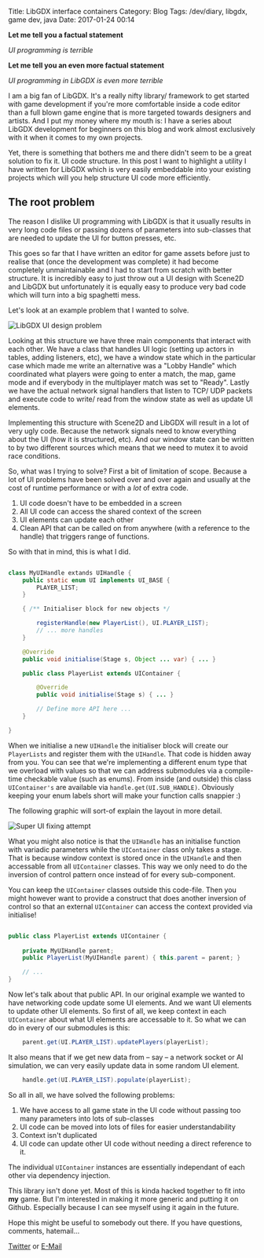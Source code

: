 Title: LibGDX interface containers
Category: Blog
Tags: /dev/diary, libgdx, game dev, java
Date: 2017-01-24 00:14

**Let me tell you a factual statement**

*UI programming is terrible*

**Let me tell you an even more factual statement**

*UI programming in LibGDX is even more terrible*

I am a big fan of LibGDX. It's a really nifty library/ framework to get started with game development if you're more comfortable inside a code editor than a full blown game engine that is more targeted towards designers and artists. And I put my money where my mouth is: I have a series about LibGDX development for beginners on this blog and work almost exclusively with it when it comes to my own projects.

Yet, there is something that bothers me and there didn't seem to be a great solution to fix it. UI code structure. In this post I want to highlight a utility I have written for LibGDX which is very easily embeddable into your existing projects which will you help structure UI code more efficiently.

## The root problem

The reason I dislike UI programming with LibGDX is that it usually results in very long code files or passing dozens of parameters into sub-classes that are needed to update the UI for button presses, etc.

This goes so far that I have written an editor for game assets before just to realise that (once the development was complete) it had become completely unmaintainable and I had to start from scratch with better structure. It is incredibly easy to just throw out a UI design with Scene2D and LibGDX but unfortunately it is equally easy to produce very bad code which will turn into a big spaghetti mess.

Let's look at an example problem that I wanted to solve.

![LibGDX UI design problem](/images/libgdx_ui/01_base_problem.png)

Looking at this structure we have three main components that interact with each other. We have a class that handles UI logic (setting up actors in tables, adding listeners, etc), we have a window state which in the particular case which made me write an alternative was a "Lobby Handle" which coordinated what players were going to enter a match, the map, game mode and if everybody in the multiplayer match was set to "Ready". Lastly we have the actual network signal handlers that listen to TCP/ UDP packets and execute code to write/ read from the window state as well as update UI elements.

Implementing this structure with Scene2D and LibGDX will result in a lot of very ugly code. Because the network signals need to know everything about the UI (how it is structured, etc). And our window state can be written to by two different sources which means that we need to mutex it to avoid race conditions.

So, what was I trying to solve? First a bit of limitation of scope. Because a lot of UI problems have been solved over and over again and usually at the cost of runtime performance or with a *lot* of extra code.

1. UI code doesn't have to be embedded in a screen
2. All UI code can access the shared context of the screen
3. UI elements can update each other
4. Clean API that can be called on from anywhere (with a reference to the handle) that triggers range of functions.

So with that in mind, this is what I did.

```java

class MyUIHandle extands UIHandle {
    public static enum UI implements UI_BASE {
        PLAYER_LIST;
    }

    { /** Initialiser block for new objects */

        registerHandle(new PlayerList(), UI.PLAYER_LIST);
        // ... more handles
    }

    @Override
    public void initialise(Stage s, Object ... var) { ... }

    public class PlayerList extends UIContainer {

        @Override
        public void initialise(Stage s) { ... }

        // Define more API here ...
    }

}

```

When we initialise a new `UIHandle` the initialiser block will create our `PlayerLists` and register them with the `UIHandle`. That code is hidden away from you. You can see that we're implementing a different enum type that we overload with values so that we can address submodules via a compile-time checkable value (such as enums). From inside (and outside) this class `UIContainer's` are available via `handle.get(UI.SUB_HANDLE)`. Obviously keeping your enum labels short will make your function calls snappier :)

The following graphic will sort-of explain the layout in more detail.

![Super UI fixing attempt](/images/libgdx_ui/02_ui_structure.png)

What you might also notice is that the `UIHandle` has an initialise function with variadic parameters while the `UIContainer` class only takes a stage. That is because window context is stored once in the `UIHandle` and then accessable from all `UIContainer` classes. This way we only need to do the inversion of control pattern once instead of for every sub-component.

You can keep the `UIContainer` classes outside this code-file. Then you might however want to provide a construct that does another inversion of control so that an external `UIContainer` can access the context provided via initialise!

```java

public class PlayerList extends UIContainer {
    
    private MyUIHandle parent;
    public PlayerList(MyUIHandle parent) { this.parent = parent; }

    // ...
}

```

Now let's talk about that public API. In our original example we wanted to have networking code update some UI elements. And we want UI elements to update other UI elements. So first of all, we keep context in each `UIContainer` about what UI elements are accessable to it. So what we can do in every of our submodules is this:

```java
    parent.get(UI.PLAYER_LIST).updatePlayers(playerList);
```

It also means that if we get new data from – say – a network socket or AI simulation, we can very easily update data in some random UI element. 

```java
    handle.get(UI.PLAYER_LIST).populate(playerList);
```

So all in all, we have solved the following problems:

1. We have access to all game state in the UI code without passing too many parameters into lots of sub-classes
2. UI code can be moved into lots of files for easier understandability
3. Context isn't duplicated
4. UI code can update other UI code without needing a direct reference to it.

The individual `UIContainer` instances are essentially independant of each other via dependency injection.

This library isn't done yet. Most of this is kinda hacked together to fit into **my** game. But I'm interested in making it more generic and putting it on Github. Especially because I can see myself using it again in the future.

Hope this might be useful to somebody out there. If you have questions, comments, hatemail...

[Twitter](https://twitter.com/spacekookie) or [E-Mail](mailto:kookie@spacekookie.de)